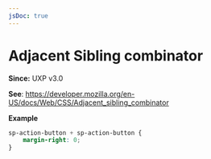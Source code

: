 ```yaml
---
jsDoc: true
---
```

# Adjacent Sibling combinator

**Since:** UXP v3.0

**See**: https://developer.mozilla.org/en-US/docs/Web/CSS/Adjacent_sibling_combinator

**Example**

```css
sp-action-button + sp-action-button {
    margin-right: 0;
}
```